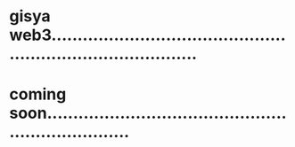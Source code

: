 # gisya web3.................................................................................
# coming soon.....................................................................
